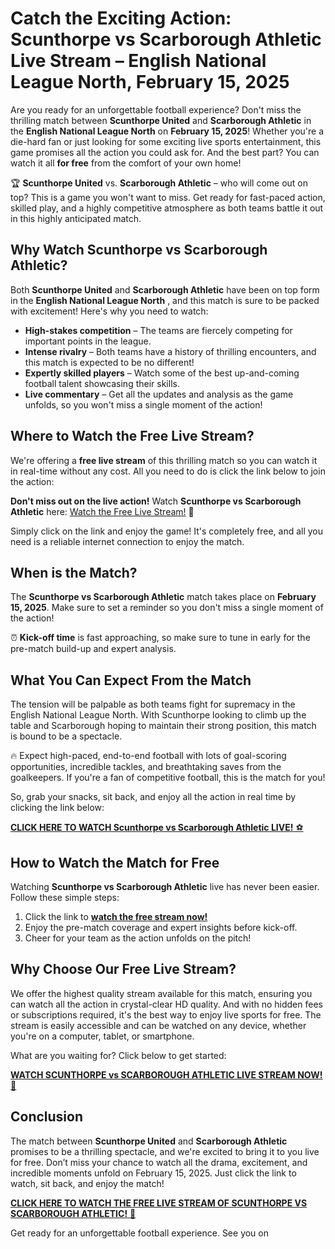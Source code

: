 # Catch the Exciting Action: Scunthorpe vs Scarborough Athletic Live Stream – English National League North, February 15, 2025

Are you ready for an unforgettable football experience? Don't miss the thrilling match between **Scunthorpe United** and **Scarborough Athletic** in the **English National League North** on **February 15, 2025**! Whether you're a die-hard fan or just looking for some exciting live sports entertainment, this game promises all the action you could ask for. And the best part? You can watch it all **for free** from the comfort of your own home!

🏆 **Scunthorpe United** vs. **Scarborough Athletic** – who will come out on top? This is a game you won't want to miss. Get ready for fast-paced action, skilled play, and a highly competitive atmosphere as both teams battle it out in this highly anticipated match.

## Why Watch Scunthorpe vs Scarborough Athletic?

Both **Scunthorpe United** and **Scarborough Athletic** have been on top form in the **English National League North** , and this match is sure to be packed with excitement! Here's why you need to watch:

- **High-stakes competition** – The teams are fiercely competing for important points in the league.
- **Intense rivalry** – Both teams have a history of thrilling encounters, and this match is expected to be no different!
- **Expertly skilled players** – Watch some of the best up-and-coming football talent showcasing their skills.
- **Live commentary** – Get all the updates and analysis as the game unfolds, so you won't miss a single moment of the action!

## Where to Watch the Free Live Stream?

We're offering a **free live stream** of this thrilling match so you can watch it in real-time without any cost. All you need to do is click the link below to join the action:

**Don't miss out on the live action!** Watch **Scunthorpe vs Scarborough Athletic** here: [Watch the Free Live Stream!](https://tinyurl.com/livestreamfreeo?st=Scunthorpe+vs+Scarborough+Athletic&si=ghc) 🎥

Simply click on the link and enjoy the game! It's completely free, and all you need is a reliable internet connection to enjoy the match.

## When is the Match?

The **Scunthorpe vs Scarborough Athletic** match takes place on **February 15, 2025**. Make sure to set a reminder so you don't miss a single moment of the action!

⏰ **Kick-off time** is fast approaching, so make sure to tune in early for the pre-match build-up and expert analysis.

## What You Can Expect From the Match

The tension will be palpable as both teams fight for supremacy in the English National League North. With Scunthorpe looking to climb up the table and Scarborough hoping to maintain their strong position, this match is bound to be a spectacle.

🔥 Expect high-paced, end-to-end football with lots of goal-scoring opportunities, incredible tackles, and breathtaking saves from the goalkeepers. If you're a fan of competitive football, this is the match for you!

So, grab your snacks, sit back, and enjoy all the action in real time by clicking the link below:

[**CLICK HERE TO WATCH Scunthorpe vs Scarborough Athletic LIVE!** ⚽️](https://tinyurl.com/livestreamfreeo?st=Scunthorpe+vs+Scarborough+Athletic&si=ghc)

## How to Watch the Match for Free

Watching **Scunthorpe vs Scarborough Athletic** live has never been easier. Follow these simple steps:

1. Click the link to [**watch the free stream now!**](https://tinyurl.com/livestreamfreeo?st=Scunthorpe+vs+Scarborough+Athletic&si=ghc)
2. Enjoy the pre-match coverage and expert insights before kick-off.
3. Cheer for your team as the action unfolds on the pitch!

## Why Choose Our Free Live Stream?

We offer the highest quality stream available for this match, ensuring you can watch all the action in crystal-clear HD quality. And with no hidden fees or subscriptions required, it's the best way to enjoy live sports for free. The stream is easily accessible and can be watched on any device, whether you're on a computer, tablet, or smartphone.

What are you waiting for? Click below to get started:

[**WATCH SCUNTHORPE vs SCARBOROUGH ATHLETIC LIVE STREAM NOW! 🚀**](https://tinyurl.com/livestreamfreeo?st=Scunthorpe+vs+Scarborough+Athletic&si=ghc)

## Conclusion

The match between **Scunthorpe United** and **Scarborough Athletic** promises to be a thrilling spectacle, and we're excited to bring it to you live for free. Don’t miss your chance to watch all the drama, excitement, and incredible moments unfold on February 15, 2025. Just click the link to watch, sit back, and enjoy the match!

[**CLICK HERE TO WATCH THE FREE LIVE STREAM OF SCUNTHORPE VS SCARBOROUGH ATHLETIC!** 🎉](https://tinyurl.com/livestreamfreeo?st=Scunthorpe+vs+Scarborough+Athletic&si=ghc)

Get ready for an unforgettable football experience. See you on
